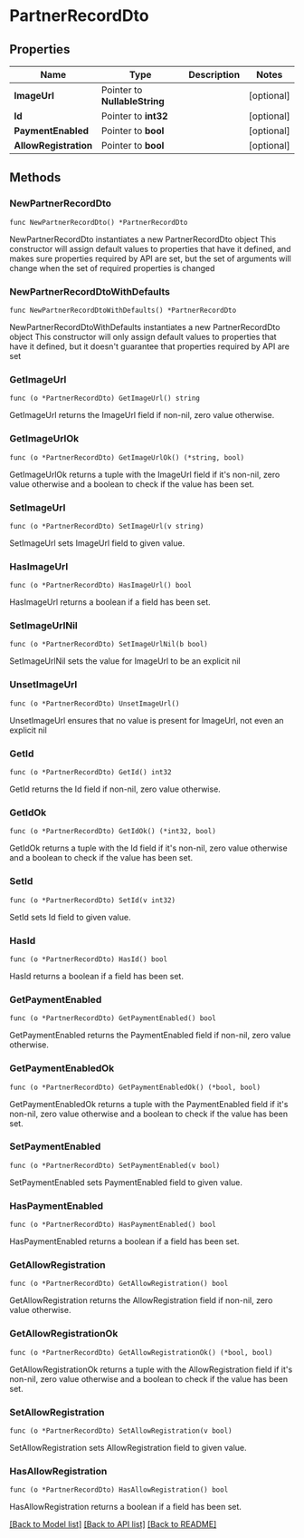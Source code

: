 # PartnerRecordDto

## Properties

Name | Type | Description | Notes
------------ | ------------- | ------------- | -------------
**ImageUrl** | Pointer to **NullableString** |  | [optional] 
**Id** | Pointer to **int32** |  | [optional] 
**PaymentEnabled** | Pointer to **bool** |  | [optional] 
**AllowRegistration** | Pointer to **bool** |  | [optional] 

## Methods

### NewPartnerRecordDto

`func NewPartnerRecordDto() *PartnerRecordDto`

NewPartnerRecordDto instantiates a new PartnerRecordDto object
This constructor will assign default values to properties that have it defined,
and makes sure properties required by API are set, but the set of arguments
will change when the set of required properties is changed

### NewPartnerRecordDtoWithDefaults

`func NewPartnerRecordDtoWithDefaults() *PartnerRecordDto`

NewPartnerRecordDtoWithDefaults instantiates a new PartnerRecordDto object
This constructor will only assign default values to properties that have it defined,
but it doesn't guarantee that properties required by API are set

### GetImageUrl

`func (o *PartnerRecordDto) GetImageUrl() string`

GetImageUrl returns the ImageUrl field if non-nil, zero value otherwise.

### GetImageUrlOk

`func (o *PartnerRecordDto) GetImageUrlOk() (*string, bool)`

GetImageUrlOk returns a tuple with the ImageUrl field if it's non-nil, zero value otherwise
and a boolean to check if the value has been set.

### SetImageUrl

`func (o *PartnerRecordDto) SetImageUrl(v string)`

SetImageUrl sets ImageUrl field to given value.

### HasImageUrl

`func (o *PartnerRecordDto) HasImageUrl() bool`

HasImageUrl returns a boolean if a field has been set.

### SetImageUrlNil

`func (o *PartnerRecordDto) SetImageUrlNil(b bool)`

 SetImageUrlNil sets the value for ImageUrl to be an explicit nil

### UnsetImageUrl
`func (o *PartnerRecordDto) UnsetImageUrl()`

UnsetImageUrl ensures that no value is present for ImageUrl, not even an explicit nil
### GetId

`func (o *PartnerRecordDto) GetId() int32`

GetId returns the Id field if non-nil, zero value otherwise.

### GetIdOk

`func (o *PartnerRecordDto) GetIdOk() (*int32, bool)`

GetIdOk returns a tuple with the Id field if it's non-nil, zero value otherwise
and a boolean to check if the value has been set.

### SetId

`func (o *PartnerRecordDto) SetId(v int32)`

SetId sets Id field to given value.

### HasId

`func (o *PartnerRecordDto) HasId() bool`

HasId returns a boolean if a field has been set.

### GetPaymentEnabled

`func (o *PartnerRecordDto) GetPaymentEnabled() bool`

GetPaymentEnabled returns the PaymentEnabled field if non-nil, zero value otherwise.

### GetPaymentEnabledOk

`func (o *PartnerRecordDto) GetPaymentEnabledOk() (*bool, bool)`

GetPaymentEnabledOk returns a tuple with the PaymentEnabled field if it's non-nil, zero value otherwise
and a boolean to check if the value has been set.

### SetPaymentEnabled

`func (o *PartnerRecordDto) SetPaymentEnabled(v bool)`

SetPaymentEnabled sets PaymentEnabled field to given value.

### HasPaymentEnabled

`func (o *PartnerRecordDto) HasPaymentEnabled() bool`

HasPaymentEnabled returns a boolean if a field has been set.

### GetAllowRegistration

`func (o *PartnerRecordDto) GetAllowRegistration() bool`

GetAllowRegistration returns the AllowRegistration field if non-nil, zero value otherwise.

### GetAllowRegistrationOk

`func (o *PartnerRecordDto) GetAllowRegistrationOk() (*bool, bool)`

GetAllowRegistrationOk returns a tuple with the AllowRegistration field if it's non-nil, zero value otherwise
and a boolean to check if the value has been set.

### SetAllowRegistration

`func (o *PartnerRecordDto) SetAllowRegistration(v bool)`

SetAllowRegistration sets AllowRegistration field to given value.

### HasAllowRegistration

`func (o *PartnerRecordDto) HasAllowRegistration() bool`

HasAllowRegistration returns a boolean if a field has been set.


[[Back to Model list]](../README.md#documentation-for-models) [[Back to API list]](../README.md#documentation-for-api-endpoints) [[Back to README]](../README.md)


